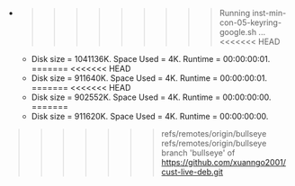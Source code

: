 * >>>>>>>>> Running inst-min-con-05-keyring-google.sh ...
<<<<<<< HEAD
  * Disk size = 1041136K. Space Used = 4K. Runtime = 00:00:00:01.
=======
<<<<<<< HEAD
  * Disk size = 911640K. Space Used = 4K. Runtime = 00:00:00:01.
=======
<<<<<<< HEAD
  * Disk size = 902552K. Space Used = 4K. Runtime = 00:00:00:00.
=======
  * Disk size = 911620K. Space Used = 4K. Runtime = 00:00:00:00.
>>>>>>> refs/remotes/origin/bullseye
>>>>>>> refs/remotes/origin/bullseye
>>>>>>> branch 'bullseye' of https://github.com/xuanngo2001/cust-live-deb.git
